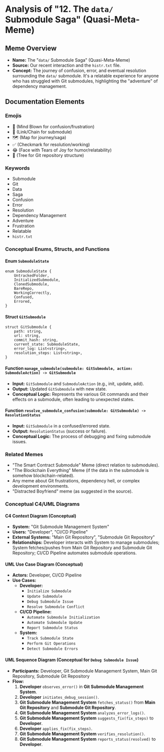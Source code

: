 # Analysis of "12. The `data/` Submodule Saga" (Quasi-Meta-Meme)

## Meme Overview
*   **Name:** The "`data/` Submodule Saga" (Quasi-Meta-Meme)
*   **Source:** Our recent interaction and the `histr.txt` file.
*   **Concept:** The journey of confusion, error, and eventual resolution surrounding the `data/` submodule. It's a relatable experience for anyone who has struggled with Git submodules, highlighting the "adventure" of dependency management.

## Documentation Elements

### Emojis
*   🤯 (Mind Blown for confusion/frustration)
*   🔗 (Link/Chain for submodule)
*   🗺️ (Map for journey/saga)
*   ✅ (Checkmark for resolution/working)
*   😂 (Face with Tears of Joy for humor/relatability)
*   🌳 (Tree for Git repository structure)

### Keywords
*   Submodule
*   Git
*   Data
*   Saga
*   Confusion
*   Error
*   Resolution
*   Dependency Management
*   Adventure
*   Frustration
*   Relatable
*   `histr.txt`

### Conceptual Enums, Structs, and Functions

#### Enum `SubmoduleState`
```
enum SubmoduleState {
    UntrackedFolder,
    InitializedSubmodule,
    ClonedSubmodule,
    BareRepo,
    WorkingCorrectly,
    Confused,
    Errored,
}
```

#### Struct `GitSubmodule`
```
struct GitSubmodule {
    path: string,
    url: string,
    commit_hash: string,
    current_state: SubmoduleState,
    error_log: List<string>,
    resolution_steps: List<string>,
}
```

#### Function `manage_submodule(submodule: GitSubmodule, action: SubmoduleAction) -> GitSubmodule`
*   **Input:** `GitSubmodule` and `SubmoduleAction` (e.g., init, update, add).
*   **Output:** Updated `GitSubmodule` with new state.
*   **Conceptual Logic:** Represents the various Git commands and their effects on a submodule, often leading to unexpected states.

#### Function `resolve_submodule_confusion(submodule: GitSubmodule) -> ResolutionStatus`
*   **Input:** `GitSubmodule` in a confused/errored state.
*   **Output:** `ResolutionStatus` (success or failure).
*   **Conceptual Logic:** The process of debugging and fixing submodule issues.

### Related Memes
*   "The Smart Contract Submodule" Meme (direct relation to submodules).
*   "The Blockchain Everything" Meme (if the data in the submodule is somehow blockchain-related).
*   Any meme about Git frustrations, dependency hell, or complex development environments.
*   "Distracted Boyfriend" meme (as suggested in the source).

### Conceptual C4/UML Diagrams

#### C4 Context Diagram (Conceptual)
*   **System:** "Git Submodule Management System"
*   **Users:** "Developer", "CI/CD Pipeline"
*   **External Systems:** "Main Git Repository", "Submodule Git Repository"
*   **Relationships:** Developer interacts with System to manage submodules; System fetches/pushes from Main Git Repository and Submodule Git Repository; CI/CD Pipeline automates submodule operations.

#### UML Use Case Diagram (Conceptual)
*   **Actors:** Developer, CI/CD Pipeline
*   **Use Cases:**
    *   **Developer:**
        *   `Initialize Submodule`
        *   `Update Submodule`
        *   `Debug Submodule Issue`
        *   `Resolve Submodule Conflict`
    *   **CI/CD Pipeline:**
        *   `Automate Submodule Initialization`
        *   `Automate Submodule Update`
        *   `Report Submodule Status`
    *   **System:**
        *   `Track Submodule State`
        *   `Perform Git Operations`
        *   `Detect Submodule Errors`

#### UML Sequence Diagram (Conceptual for `Debug Submodule Issue`)
*   **Participants:** Developer, Git Submodule Management System, Main Git Repository, Submodule Git Repository
*   **Flow:**
    1.  **Developer** `observes_error()` in **Git Submodule Management System**.
    2.  **Developer** `initiates_debug_session()`.
    3.  **Git Submodule Management System** `fetches_status()` from **Main Git Repository** and **Submodule Git Repository**.
    4.  **Git Submodule Management System** `analyzes_error_logs()`.
    5.  **Git Submodule Management System** `suggests_fix(fix_steps)` to **Developer**.
    6.  **Developer** `applies_fix(fix_steps)`.
    7.  **Git Submodule Management System** `verifies_resolution()`.
    8.  **Git Submodule Management System** `reports_status(resolved)` to **Developer**.

